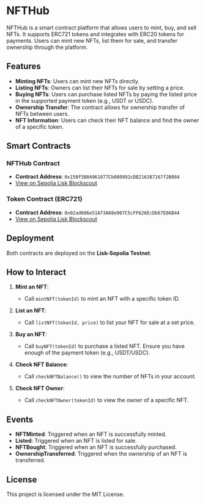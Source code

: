 # NFTHub

NFTHub is a smart contract platform that allows users to mint, buy, and sell NFTs. It supports ERC721 tokens and integrates with ERC20 tokens for payments. Users can mint new NFTs, list them for sale, and transfer ownership through the platform.

## Features

- **Minting NFTs**: Users can mint new NFTs directly.
- **Listing NFTs**: Owners can list their NFTs for sale by setting a price.
- **Buying NFTs**: Users can purchase listed NFTs by paying the listed price in the supported payment token (e.g., USDT or USDC).
- **Ownership Transfer**: The contract allows for ownership transfer of NFTs between users.
- **NFT Information**: Users can check their NFT balance and find the owner of a specific token.

## Smart Contracts

### NFTHub Contract
- **Contract Address**: `0x150f5B84961077Cb080992cDB216387167f2B084`
- [View on Sepolia Lisk Blockscout](https://sepolia-blockscout.lisk.com/address/0x150f5B84961077Cb080992cDB216387167f2B084#code)

### Token Contract (ERC721)
- **Contract Address**: `0x02ad606e51A73A68e987C5cFF626EcDb67E86B44`
- [View on Sepolia Lisk Blockscout](https://sepolia-blockscout.lisk.com/address/0x02ad606e51A73A68e987C5cFF626EcDb67E86B44#code)

## Deployment
Both contracts are deployed on the **Lisk-Sepolia Testnet**.

## How to Interact

1. **Mint an NFT**:
   - Call `mintNFT(tokenId)` to mint an NFT with a specific token ID.
   
2. **List an NFT**:
   - Call `listNFT(tokenId, price)` to list your NFT for sale at a set price.

3. **Buy an NFT**:
   - Call `buyNFT(tokenId)` to purchase a listed NFT. Ensure you have enough of the payment token (e.g., USDT/USDC).

4. **Check NFT Balance**:
   - Call `checkNFTBalance()` to view the number of NFTs in your account.

5. **Check NFT Owner**:
   - Call `checkNFTOwner(tokenId)` to view the owner of a specific NFT.

## Events

- **NFTMinted**: Triggered when an NFT is successfully minted.
- **Listed**: Triggered when an NFT is listed for sale.
- **NFTBought**: Triggered when an NFT is successfully purchased.
- **OwnershipTransferred**: Triggered when the ownership of an NFT is transferred.

## License

This project is licensed under the MIT License.